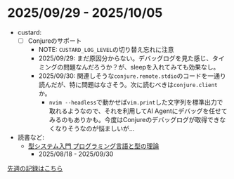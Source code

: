 # 2025/09/29 - 2025/10/05

- custard:
    - [ ] Conjureのサポート
        - NOTE: `CUSTARD_LOG_LEVEL`の切り替え忘れに注意
        - 2025/09/29: まだ原因分からない。デバッグログを見た感じ、タイミングの問題なんだろうか？が、sleepを入れてみても効果なし。
        - 2025/09/30: 関連しそうな`conjure.remote.stdio`のコードを一通り読んだが、特に問題はなさそう。次に読むべきは`conjure.client`か。
            - `nvim --headless`で動かせば`vim.print`した文字列を標準出力で取れるようなので、それを利用してAI Agentにデバッグを任せてみるのもありかも。今度はConjureのデバッグログが取得できなくなりそうなのが悩ましいが...
- 読書など:
    - [型システム入門 プログラミング言語と型の理論](https://www.ohmsha.co.jp/book/9784274069116/)
        - 2025/08/18 - 2025/09/30

[先週の記録はこちら](https://github.com/igrep/daily-commits/blob/c35ef5df873f7387cbbeb10eba7c2261a5d2ad11/yesterday.md)
